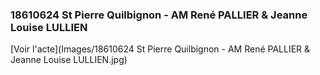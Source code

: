### 18610624 St Pierre Quilbignon - AM René PALLIER & Jeanne Louise LULLIEN

[Voir l'acte](Images/18610624 St Pierre Quilbignon - AM René PALLIER & Jeanne Louise LULLIEN.jpg)
